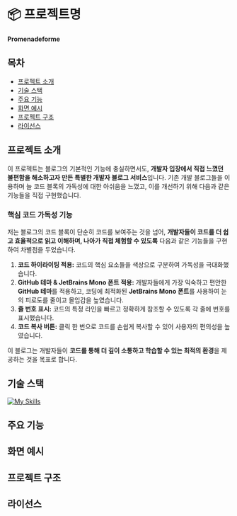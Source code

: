 # 📦 프로젝트명

**Promenadeforme**

## 목차

- [프로젝트 소개](#프로젝트-소개)
- [기술 스택](#기술-스택)
- [주요 기능](#주요-기능)
- [화면 예시](#화면-예시)
- [프로젝트 구조](#프로젝트-구조)
- [라이선스](#라이선스)

## 프로젝트 소개

이 프로젝트는 블로그의 기본적인 기능에 충실하면서도, **개발자 입장에서 직접 느꼈던 불편함을 해소하고자 만든 특별한 개발자 블로그 서비스**입니다.
기존 개발 블로그들을 이용하며 늘 코드 블록의 가독성에 대한 아쉬움을 느꼈고, 이를 개선하기 위해 다음과 같은 기능들을 직접 구현했습니다.

### 핵심 코드 가독성 기능

저는 블로그의 코드 블록이 단순히 코드를 보여주는 것을 넘어, **개발자들이 코드를 더 쉽고 효율적으로 읽고 이해하며, 나아가 직접 체험할 수 있도록** 다음과 같은 기능들을 구현하여 차별점을 두었습니다.

1. **코드 하이라이팅 적용:** 코드의 핵심 요소들을 색상으로 구분하여 가독성을 극대화했습니다.
2. **GitHub 테마 & JetBrains Mono 폰트 적용:** 개발자들에게 가장 익숙하고 편안한 **GitHub 테마**를 적용하고, 코딩에 최적화된 **JetBrains Mono 폰트**를 사용하여 눈의 피로도를 줄이고 몰입감을 높였습니다.
3. **줄 번호 표시:** 코드의 특정 라인을 빠르고 정확하게 참조할 수 있도록 각 줄에 번호를 표시했습니다.
4. **코드 복사 버튼:** 클릭 한 번으로 코드를 손쉽게 복사할 수 있어 사용자의 편의성을 높였습니다.

이 블로그는 개발자들이 **코드를 통해 더 깊이 소통하고 학습할 수 있는 최적의 환경**을 제공하는 것을 목표로 합니다.

## 기술 스택

[![My Skills](https://skillicons.dev/icons?i=typescript,react,nodejs,mongodb,docker,gcp)](https://skillicons.dev)

## 주요 기능

## 화면 예시

## 프로젝트 구조

## 라이선스
